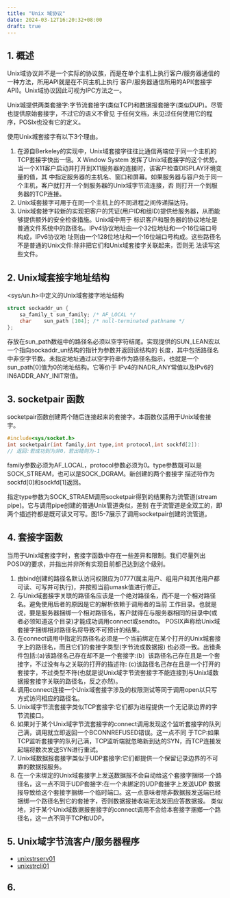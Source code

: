 ```yaml
---
title: "Unix 域协议"
date: 2024-03-12T16:20:32+08:00
draft: true
---
```


## 1. 概述
Unix域协议并不是一个实际的协议族，而是在单个主机上执行客户/服务器通信的一种方法，所用API就是在不同主机上执行
客户/服务器通信所用的API(套接字API)。Unix域协议因此可视为IPC方法之一。

Unix城提供两类套接字:字节流套接字(类似TCP)和数据报套接字(类似DUP)。尽管也提供原始套接字，不过它的语义不曾见
于任何文档，未见过任何使用它的程序，POSIx也没有它的定义。

使用Unix城套接字有以下3个理由。
1. 在源自Berkeley的实现中，Unix域套接字往往比通信两端位于同一个主机的TCP套接字快出一倍。X Window System
发挥了Unix域套接字的这个优势。当一个X11客户启动并打开到X11服务器的连接时，该客户检查DISPLAY环境变量的值，其
中指定服务器的主机名、窗口和屏幕。如果服务器与容户处于同一个主机，客户就打开一个到服务器的Unix域字节流连接，否
则打开一个到服务器的TCP连接。
2. Unix域套接字可用于在同一个主机上的不同进程之间传递描达符。
3. Unix域套接字较新的实现把客户的凭证(用户ID和组ID)提供给服务器，从而能够提供额外的安全检查措施。Unix域中用于
标识客户和服务器的协议地址是普通文件系统中的路径名。IPv4协议地址由一个32位地址和一个16位端口号构成，IPv6协议地
址则由一个128位地址和一个16位端口号构成。这些路径名不是普通的Unix文件:除非把它们和Unix域套接字关联起来，否则无
法读写这些文件。

## 2. Unix域套接字地址结构
<sys/un.h>中定义的Unix域套接字地址结构
```c
struct sockaddr_un {
    sa_family_t sun_family; /* AF_LOCAL */
    char    sun_path [104]; /* null-terminated pathname */
};
```
存放在sun_path数组中的路径名必须以空字符结尾。实现提供的SUN_LEAN宏以一个指向sockaddr_un结构的指针为参数并返回该结构的
长度，其中包括路径名中非空字节数。未指定地址通过以空字符串作为路径名指示，也就是一个sun_path[0]值为0的地址结构。它等价于
IPv4的INADR_ANY常值以及IPv6的IN6ADDR_ANY_INIT常值。

## 3. socketpair 函数
socketpair函数创建两个随后连接起来的套接字。本函数仅适用于Unix域套接宇。
```c
#include<sys/socket.h>
int socketpair(int family,int type,int protocol,int sockfd[2]):
// 返回:若成功到为非0，若出错则为-1
```
family参数必须为AF_LOCAL，protocol参数必须为0。type参数既可以是SOCK_STREAM，也可以是SOCK_DGRAM。新创建的两个套接字
描述符作为sockfd[0]和sockfd[1]返回。

指定type参数为SOCK_STRAEM调用socketpair得到的结果称为流管道(stream pipe)。它与调用pipe创建的普通Unix管道类似，差别
在于流管道是全双工的，即两个描述符都是既可读又可写。图15-7展示了调用socketpair创建的流管道。

## 4. 套接字函数
当用于Unix域套接字时，套接字函数中存在一些差异和限制。我们尽量列出POSIX的要求，并指出并非所有实现目前都己达到这个级别。
1. 由bind创建的路径名默认访问权限应为0777(属主用户、组用户和其他用户都可读、可写并可执行)，并按照当前umask值进行修正。
2. 与Unix域套接字关联的路径名应该是一个绝对路径名，而不是一个相对路径名。避免使用后者的原因是它的解析依赖于调用者的当前
工作目录。也就是说，要是服务器捆绑一个相对路径名，客户就得在与服务器相同的目录中(或者必领知道这个目录)才能成功调用connect或sendto。
POSIX声称给Unix域套接字捆绑相对路径名将导致不可预计的结果。
3. 在connect调用中指定的路径名必须是一个当前绑定在某个打开的Unix城套接字上的路径名，而且它们的套接字类型(字节流或数据报)
也必须一致。出错条件包括:(a)该路径名己存在却不是一个套接字:(b〕该路径名己存在且是一个套接字，不过没有与之关联的打开的描述符:
(c)该路径名己存在且是一个打开的套接字，不过类型不符(也就是说Unix域字节流套接字不能连接到与Unix域数据报套接字关联的路径名，反之亦然)。
4. 调用connect连接一个Unix域套接字涉及的权限测试等同于调用open以只写方式访问相应的路径名。
5. Unix域字节流套接字类似TCP套接字:它们都为进程提供一个无记录边界的字节流接口。
6. 如果对于某个Unix域字节流套接字的connect调用发现这个监听套接字的队列己满，调用就立即返回一个BCONNREFUSED错误。这一点不同
于TCP:如果TCP监听套接字的队列己满，TCP监听端就忽略新到达的SYN，而TCP连接发起端将数次发送SYN进行重试。
7. Unix域数据报套接字类似于UDP套接字:它们都提供一个保留记录边界的不可靠的数据报服务。
8. 在一个末绑定的Unix域套接字上发送数据报不会自动给这个套接字捆绑一个路径名，这一点不同于UDP套接字:在一个未綁定的UDP套接字上发送UDP
数据报导致给这个套接字捆绑一个临时端口。这一点意味者除非数据报发送端已经捆绑一个路径名到它的套接字，否则数据报接收端无法发回应答数据报。
类似地，对于某个Unix域数据报套接字的connect调用不会给本套接字捆鄉一个路径名，这一点不同于TCP和UDP。

## 5. Unix域字节流客户/服务器程序
- [unixstrserv01](https://github.com/lsill/unpvnote/blob/main/unixdomain/unixstrserv01.c?plain=1#L4)
- [unixstrcli01](https://github.com/lsill/unpvnote/blob/main/unixdomain/unixstrcli01.c?plain=1#L4)

## 6. 






